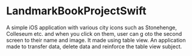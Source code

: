 # LandmarkBookProjectSwift
A simple iOS application with various city icons such as Stonehenge, Colleseum etc. and when you click on them, user can g oto the second screen to their name and image. It made using table view. An application made to transfer data, delete data and reinforce the table view subject.
